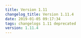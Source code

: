 ```yaml
---
title: Version 1.11
changelog_title: Version 1.11.4
date: 2019-01-05 09:17:34 
tags: changelogs 1.11 deprecated
version: 1.11.4
---
```

<script src="https://gist.github.com/spinnaker-release/5cbb402297feb85f82482a73e9428967.js"/>
